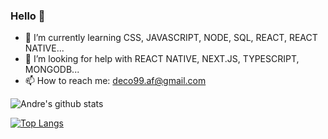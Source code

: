 ### Hello 👋

- 🌱 I’m currently learning CSS, JAVASCRIPT, NODE, SQL, REACT, REACT NATIVE...
- 🤔 I’m looking for help with REACT NATIVE, NEXT.JS, TYPESCRIPT, MONGODB...
- 📫 How to reach me: deco99.af@gmail.com

![Andre's github stats](https://github-readme-stats.vercel.app/api?username=andredefreitas)

[![Top Langs](https://github-readme-stats.vercel.app/api/top-langs/?username=andredefreitas&layout=compact)](https://github.com/andredefreitas/github-readme-stats)

